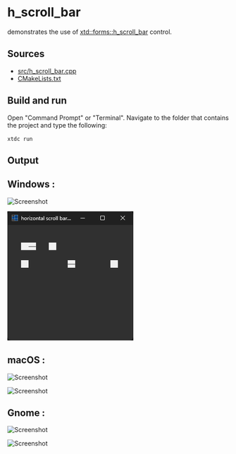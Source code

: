 # h_scroll_bar

demonstrates the use of [xtd::forms::h_scroll_bar](https://gammasoft71.github.io/xtd/reference_guides/latest/classxtd_1_1forms_1_1h__scroll__bar.html) control.

## Sources

* [src/h_scroll_bar.cpp](src/h_scroll_bar.cpp)
* [CMakeLists.txt](CMakeLists.txt)

## Build and run

Open "Command Prompt" or "Terminal". Navigate to the folder that contains the project and type the following:

```shell
xtdc run
```

## Output

## Windows :

![Screenshot](../../../../docs/pictures/examples/h_scroll_bar_w.png)

![Screenshot](../../../../docs/pictures/examples/h_scroll_bar_wd.png)

## macOS :

![Screenshot](../../../../docs/pictures/examples/h_scroll_bar_m.png)

![Screenshot](../../../../docs/pictures/examples/h_scroll_bar_md.png)

## Gnome :

![Screenshot](../../../../docs/pictures/examples/h_scroll_bar_g.png)

![Screenshot](../../../../docs/pictures/examples/h_scroll_bar_gd.png)

